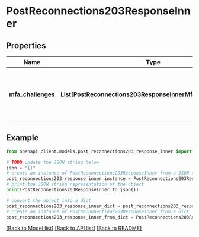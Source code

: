 # PostReconnections203ResponseInner


## Properties

Name | Type | Description | Notes
------------ | ------------- | ------------- | -------------
**mfa_challenges** | [**List[PostReconnections203ResponseInnerMfaChallengesInner]**](PostReconnections203ResponseInnerMfaChallengesInner.md) | The required MFA Challenges required in order to log in. | [optional] 

## Example

```python
from openapi_client.models.post_reconnections203_response_inner import PostReconnections203ResponseInner

# TODO update the JSON string below
json = "{}"
# create an instance of PostReconnections203ResponseInner from a JSON string
post_reconnections203_response_inner_instance = PostReconnections203ResponseInner.from_json(json)
# print the JSON string representation of the object
print(PostReconnections203ResponseInner.to_json())

# convert the object into a dict
post_reconnections203_response_inner_dict = post_reconnections203_response_inner_instance.to_dict()
# create an instance of PostReconnections203ResponseInner from a dict
post_reconnections203_response_inner_from_dict = PostReconnections203ResponseInner.from_dict(post_reconnections203_response_inner_dict)
```
[[Back to Model list]](../README.md#documentation-for-models) [[Back to API list]](../README.md#documentation-for-api-endpoints) [[Back to README]](../README.md)


